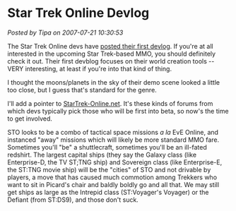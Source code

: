 # Star Trek Online Devlog

*Posted by Tipa on 2007-07-21 10:30:53*

The Star Trek Online devs have [posted their first devlog](http://www.startrekonline.com/devlog/). If you're at all interested in the upcoming Star Trek-based MMO, you should definitely check it out. Their first devblog focuses on their world creation tools -- VERY interesting, at least if you're into that kind of thing.

I thought the moons/planets in the sky of their demo scene looked a little too close, but I guess that's standard for the genre.

I'll add a pointer to [StarTrek-Online.net](http://www.startrek-online.net/). It's these kinds of forums from which devs typically pick those who will be first into beta, so now's the time to get involved.

STO looks to be a combo of tactical space missions *a la* EvE Online, and instanced "away" missions which will likely be more standard MMO fare. Sometimes you'll "be" a shuttlecraft, sometimes you'll be an ill-fated redshirt. The largest capital ships (they say the Galaxy class (like Enterprise-D, the TV ST;TNG ship) and Sovereign class (like Enterprise-E, the ST:TNG movie ship) will be the "cities" of STO and not drivable by players, a move that has caused much commotion among Trekkers who want to sit in Picard's chair and baldly boldly go and all that. We may still get ships as large as the Intrepid class (ST:Voyager's Voyager) or the Defiant (from ST:DS9), and those don't suck.
